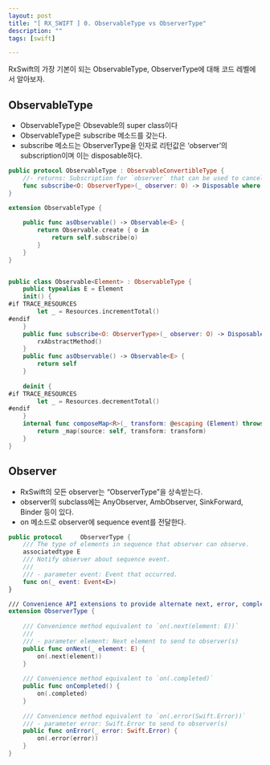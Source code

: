 ```yaml
---
layout: post
title: "[ RX_SWIFT ] 0. ObservableType vs ObserverType"
description: ""
tags: [swift]

---
```


RxSwift의 가장 기본이 되는 ObservableType, ObserverType에 대해 코드 레벨에서 알아보자. 

## ObservableType 

- ObservableType은 Obsevable의 super class이다 
- ObservableType은 subscribe 메소드를 갖는다. 
- subscribe 메소드는 ObserverType을 인자로 리턴값은 ‘observer’의 subscription이며 이는 disposable하다. 


```swift
public protocol ObservableType : ObservableConvertibleType {
    //- returns: Subscription for `observer` that can be used to cancel production of sequence elements and free resources.
    func subscribe<O: ObserverType>(_ observer: O) -> Disposable where O.E == E
}

extension ObservableType {
   
    public func asObservable() -> Observable<E> {
        return Observable.create { o in
            return self.subscribe(o)
        }
    }
}


public class Observable<Element> : ObservableType {
    public typealias E = Element
    init() {
#if TRACE_RESOURCES
        let _ = Resources.incrementTotal()
#endif
    }
    public func subscribe<O: ObserverType>(_ observer: O) -> Disposable where O.E == E {
        rxAbstractMethod()
    }
    public func asObservable() -> Observable<E> {
        return self
    }
    
    deinit {
#if TRACE_RESOURCES
        let _ = Resources.decrementTotal()
#endif
    }
    internal func composeMap<R>(_ transform: @escaping (Element) throws -> R) -> Observable<R> {
        return _map(source: self, transform: transform)
    }
}
```

## Observer

- RxSwift의 모든 observer는 “ObserverType”을 상속받는다. 
- observer의 subclass에는 AnyObserver, AmbObserver, SinkForward, Binder 등이 있다. 
- on 메소드로 observer에 sequence event를 전달한다. 


```swift
public protocol     ObserverType {
    /// The type of elements in sequence that observer can observe.
    associatedtype E
    /// Notify observer about sequence event.
    ///
    /// - parameter event: Event that occurred.
    func on(_ event: Event<E>)
}

/// Convenience API extensions to provide alternate next, error, completed events
extension ObserverType {
    
    /// Convenience method equivalent to `on(.next(element: E))`
    ///
    /// - parameter element: Next element to send to observer(s)
    public func onNext(_ element: E) {
        on(.next(element))
    }
    
    /// Convenience method equivalent to `on(.completed)`
    public func onCompleted() {
        on(.completed)
    }
    
    /// Convenience method equivalent to `on(.error(Swift.Error))`
    /// - parameter error: Swift.Error to send to observer(s)
    public func onError(_ error: Swift.Error) {
        on(.error(error))
    }
}
```
